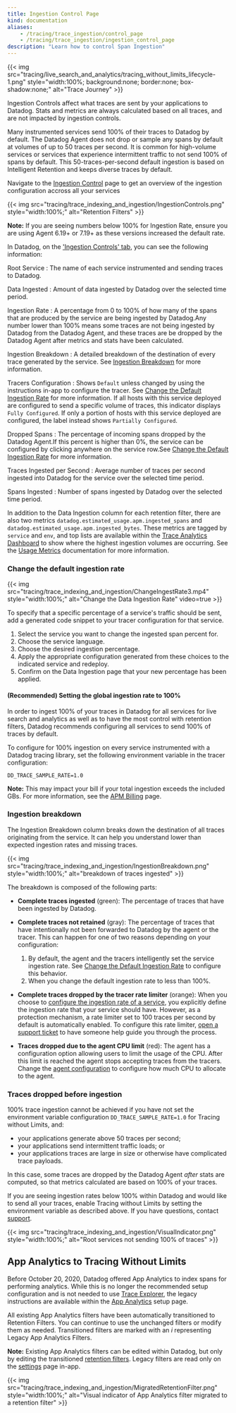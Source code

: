 ```yaml
---
title: Ingestion Control Page
kind: documentation
aliases:
    - /tracing/trace_ingestion/control_page
    - /tracing/trace_ingestion/ingestion_control_page
description: "Learn how to control Span Ingestion"
---
```


{{< img src="tracing/live_search_and_analytics/tracing_without_limits_lifecycle-1.png" style="width:100%; background:none; border:none; box-shadow:none;" alt="Trace Journey" >}}

Ingestion Controls affect what traces are sent by your applications to Datadog. Stats and metrics are always calculated based on all traces, and are not impacted by ingestion controls.

Many instrumented services send 100% of their traces to Datadog by default. The Datadog Agent does not drop or sample any spans by default at volumes of up to 50 traces per second. It is common for high-volume services or services that experience intermittent traffic to not send 100% of spans by default. This 50-traces-per-second default ingestion is based on Intelligent Retention and keeps diverse traces by default.

Navigate to the [Ingestion Control][1] page to get an overview of the ingestion configuration accross all your services

{{< img src="tracing/trace_indexing_and_ingestion/IngestionControls.png" style="width:100%;" alt="Retention Filters" >}}

**Note:** If you are seeing numbers below 100% for Ingestion Rate, ensure you are using Agent 6.19+ or 7.19+ as these versions increased the default rate.

In Datadog, on the ['Ingestion Controls' tab][1], you can see the following information:

Root Service
: The name of each service instrumented and sending traces to Datadog.

Data Ingested
: Amount of data ingested by Datadog over the selected time period.

Ingestion Rate
: A percentage from 0 to 100% of how many of the spans that are produced by the service are being ingested by Datadog.Any number lower than 100% means some traces are not being ingested by Datadog from the Datadog Agent, and these traces are be dropped by the Datadog Agent after metrics and stats have been calculated.

Ingestion Breakdown
: A detailed breakdown of the destination of every trace generated by the service. See [Ingestion Breakdown](#ingestion-breakdown) for more information.

Tracers Configuration
: Shows `Default` unless changed by using the instructions in-app to configure the tracer. See [Change the Default Ingestion Rate](#change-the-default-ingestion-rate) for more information. If all hosts with this service deployed are configured to send a specific volume of traces, this indicator displays `Fully Configured`. If only a portion of hosts with this service deployed are configured, the label instead shows `Partially Configured`.

Dropped Spans
: The percentage of incoming spans dropped by the Datadog Agent.If this percent is higher than 0%, the service can be configured by clicking anywhere on the service row.See [Change the Default Ingestion Rate](#change-the-default-ingestion-rate) for more information.

Traces Ingested per Second
: Average number of traces per second ingested into Datadog for the service over the selected time period.

Spans Ingested
: Number of spans ingested by Datadog over the selected time period.

In addition to the Data Ingestion column for each retention filter, there are also two metrics `datadog.estimated_usage.apm.ingested_spans` and `datadog.estimated_usage.apm.ingested_bytes`. These metrics are tagged by `service` and `env`, and top lists are available within the [Trace Analytics Dashboard][2] to show where the highest ingestion volumes are occurring. See the [Usage Metrics][3] documentation for more information.

### Change the default ingestion rate

{{< img src="tracing/trace_indexing_and_ingestion/ChangeIngestRate3.mp4" style="width:100%;" alt="Change the Data Ingestion Rate" video=true >}}

To specify that a specific percentage of a service's traffic should be sent, add a generated code snippet to your tracer configuration for that service.

1. Select the service you want to change the ingested span percent for.
2. Choose the service language.
3. Choose the desired ingestion percentage.
4. Apply the appropriate configuration generated from these choices to the indicated service and redeploy.
5. Confirm on the Data Ingestion page that your new percentage has been applied.

#### (Recommended) Setting the global ingestion rate to 100%

In order to ingest 100% of your traces in Datadog for all services for live search and analytics as well as to have the most control with retention filters, Datadog recommends configuring all services to send 100% of traces by default.

To configure for 100% ingestion on every service instrumented with a Datadog tracing library, set the following environment variable in the tracer configuration:

```
DD_TRACE_SAMPLE_RATE=1.0
```

**Note:** This may impact your bill if your total ingestion exceeds the included GBs. For more information, see the [APM Billing][4] page.

### Ingestion breakdown

The Ingestion Breakdown column breaks down the destination of all traces originating from the service. It can help you understand lower than expected ingestion rates and missing traces.

{{< img src="tracing/trace_indexing_and_ingestion/IngestionBreakdown.png" style="width:100%;" alt="breakdown of traces ingested" >}}

The breakdown is composed of the following parts:

- **Complete traces ingested** (green): The percentage of traces that have been ingested by Datadog.
- **Complete traces not retained** (gray): The percentage of traces that have intentionally not been forwarded to Datadog by the agent or the tracer. This can happen for one of two reasons depending on your configuration:

    1. By default, the agent and the tracers intelligently set the service ingestion rate. See [Change the Default Ingestion Rate](#change-the-default-ingestion-rate) to configure this behavior.
    2. When you change the default ingestion rate to less than 100%.

- **Complete traces dropped by the tracer rate limiter** (orange): When you choose to [configure the ingestion rate of a service](#change-the-default-ingestion-rate), you explicitly define the ingestion rate that your service should have. However, as a protection mechanism, a rate limiter set to 100 traces per second by default is automatically enabled. To configure this rate limiter, [open a support ticket][5] to have someone help guide you through the process.

- **Traces dropped due to the agent CPU limit** (red): The agent has a configuration option allowing users to limit the usage of the CPU. After this limit is reached the agent stops accepting traces from the tracers. Change the [agent configuration][6] to configure how much CPU to allocate to the agent.

### Traces dropped before ingestion

100% trace ingestion cannot be achieved if you have not set the environment variable configuration `DD_TRACE_SAMPLE_RATE=1.0` for Tracing without Limits, and:
- your applications generate above 50 traces per second;
- your applications send intermittent traffic loads; or
- your applications traces are large in size or otherwise have complicated trace payloads.

In this case, some traces are dropped by the Datadog Agent *after* stats are computed, so that metrics calculated are based on 100% of your traces.

If you are seeing ingestion rates below 100% within Datadog and would like to send all your traces, enable Tracing without Limits by setting the environment variable as described above. If you have questions, contact [support][5].

{{< img src="tracing/trace_indexing_and_ingestion/VisualIndicator.png" style="width:100%;" alt="Root services not sending 100% of traces" >}}


## App Analytics to Tracing Without Limits

Before October 20, 2020, Datadog offered App Analytics to index spans for performing analytics. While this is no longer the recommended setup configuration and is not needed to use [Trace Explorer][7], the legacy instructions are available within the [App Analytics][8] setup page.

All existing App Analytics filters have been automatically transitioned to Retention Filters. You can continue to use the unchanged filters or modify them as needed. Transitioned filters are marked with an *i* representing Legacy App Analytics Filters.

**Note:** Existing App Analytics filters can be edited within Datadog, but only by editing the transitioned [retention filters][9]. Legacy filters are read only on the [settings][10] page in-app.

{{< img src="tracing/trace_indexing_and_ingestion/MigratedRetentionFilter.png" style="width:100%;" alt="Visual indicator of App Analytics filter migrated to a retention filter" >}}

[1]: https://app.datadoghq.com/apm/traces/ingestion-control
[2]: https://app.datadoghq.com/dash/integration/30337/app-analytics-usage
[3]: /tracing/trace_retention_and_ingestion/usage_metrics
[4]: /account_management/billing/apm_distributed_tracing/
[5]: /help/
[6]: https://github.com/DataDog/datadog-agent/blob/master/pkg/config/config_template.yaml#L736-L741
[7]: /tracing/trace_explorer
[8]: /tracing/legacy_app_analytics/
[9]: https://app.datadoghq.com/apm/traces/retention-filters
[10]: https://app.datadoghq.com/apm/settings
